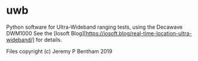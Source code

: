 # uwb
Python software for Ultra-Wideband ranging tests, using the Decawave DWM1000
See the [Iosoft Blog][https://iosoft.blog/real-time-location-ultra-wideband/] for details.

Files copyright (c) Jeremy P Bentham 2019
